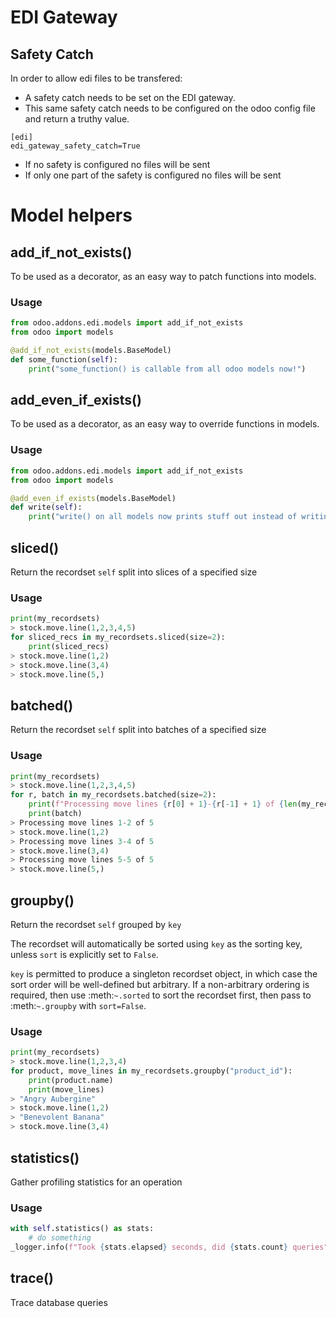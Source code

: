 # EDI Gateway

## Safety Catch

In order to allow edi files to be transfered:
- A safety catch needs to be set on the EDI gateway.
- This same safety catch needs to be configured on the odoo config file and return a truthy value.
```
[edi]
edi_gateway_safety_catch=True
```
- If no safety is configured no files will be sent
- If only one part of the safety is configured no files will be sent

# Model helpers
## add_if_not_exists()
To be used as a decorator, as an easy way to patch functions into models.
### Usage
```python
from odoo.addons.edi.models import add_if_not_exists
from odoo import models

@add_if_not_exists(models.BaseModel)
def some_function(self):
    print("some_function() is callable from all odoo models now!")
```

## add_even_if_exists()
To be used as a decorator, as an easy way to override functions in models.

### Usage
```python
from odoo.addons.edi.models import add_if_not_exists
from odoo import models

@add_even_if_exists(models.BaseModel)
def write(self):
    print("write() on all models now prints stuff out instead of writing to the db!")
```

## sliced()
Return the recordset `self` split into slices of a specified size
### Usage
```python
print(my_recordsets)
> stock.move.line(1,2,3,4,5)
for sliced_recs in my_recordsets.sliced(size=2):
    print(sliced_recs)
> stock.move.line(1,2)
> stock.move.line(3,4)
> stock.move.line(5,)
```

## batched()
Return the recordset `self` split into batches of a specified size
### Usage
```python
print(my_recordsets)
> stock.move.line(1,2,3,4,5)
for r, batch in my_recordsets.batched(size=2):
    print(f"Processing move lines {r[0] + 1}-{r[-1] + 1} of {len(my_recordsets)}")
    print(batch)
> Processing move lines 1-2 of 5
> stock.move.line(1,2)
> Processing move lines 3-4 of 5
> stock.move.line(3,4)
> Processing move lines 5-5 of 5
> stock.move.line(5,)
```

## groupby()
Return the recordset `self` grouped by `key`

The recordset will automatically be sorted using `key` as the sorting key, unless `sort` is explicitly set to `False`.

`key` is permitted to produce a singleton recordset object, in which case the sort order will be well-defined but arbitrary. If a non-arbitrary ordering is required, then use :meth:`~.sorted` to sort the recordset first, then pass to :meth:`~.groupby` with `sort=False`.
### Usage
```python
print(my_recordsets)
> stock.move.line(1,2,3,4)
for product, move_lines in my_recordsets.groupby("product_id"):
    print(product.name)
    print(move_lines)
> "Angry Aubergine"
> stock.move.line(1,2)
> "Benevolent Banana"
> stock.move.line(3,4)
```

## statistics()
Gather profiling statistics for an operation
### Usage
```python
with self.statistics() as stats:
    # do something
_logger.info(f"Took {stats.elapsed} seconds, did {stats.count} queries")
```

## trace()
Trace database queries
